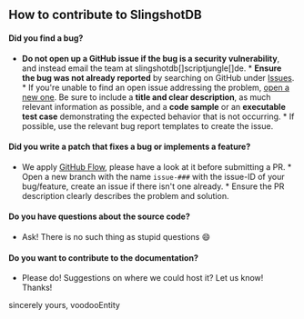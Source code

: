 ## How to contribute to SlingshotDB
#### **Did you find a bug?**
* **Do not open up a GitHub issue if the bug is a security vulnerability**, and instead email the team at 
slingshotdb[]scriptjungle[]de. * **Ensure the bug was not already reported** by searching on GitHub under 
[Issues](https://github.com/voodooEntity/slingshotdb/issues). * If you're unable to find an open issue addressing the 
problem, [open a new one](https://github.com/voodooEntity/slingshotdb/issues/new). Be sure to include a **title and 
clear description**, as much relevant information as possible, and a **code sample** or an **executable test 
case** demonstrating the expected behavior that is not occurring. * If possible, use the relevant bug report 
templates to create the issue.
#### **Did you write a patch that fixes a bug or implements a feature?**
* We apply [GitHub Flow](https://guides.github.com/introduction/flow/), please have a look at it before 
submitting a PR. * Open a new branch with the name `issue-###` with the issue-ID of your bug/feature, create 
an issue if there isn't one already. * Ensure the PR description clearly describes the problem and solution.
#### **Do you have questions about the source code?**
* Ask! There is no such thing as stupid questions :smile:
#### **Do you want to contribute to the documentation?**
* Please do! Suggestions on where we could host it? Let us know! Thanks!  

sincerely yours, voodooEntity
